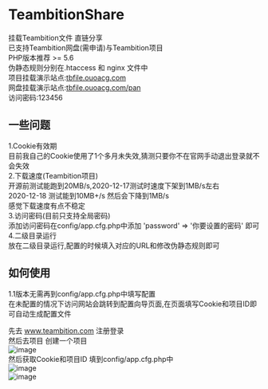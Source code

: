# TeambitionShare
挂载Teambition文件 直链分享  
已支持Teambition网盘(需申请)与Teambition项目  
PHP版本推荐 >= 5.6  
伪静态规则分别在.htaccess 和 nginx 文件中  
项目挂载演示站点:[tbfile.ouoacg.com](http://tbfile.ouoacg.com)  
网盘挂载演示站点:[tbfile.ouoacg.com/pan](http://tbfile.ouoacg.com/pan)  
访问密码:123456  
## 一些问题
1.Cookie有效期  
目前我自己的Cookie使用了1个多月未失效,猜测只要你不在官网手动退出登录就不会失效  
2.下载速度(Teambition项目)  
开源前测试能跑到20MB/s,2020-12-17测试时速度下架到1MB/s左右  
2020-12-18 测试能到10MB+/s 然后会下降到1MB/s  
感觉下载速度有点不稳定  
3.访问密码(目前只支持全局密码)  
添加访问密码在config/app.cfg.php中添加 'password' => '你要设置的密码' 即可  
4.二级目录运行  
放在二级目录运行,配置的时候填入对应的URL和修改伪静态规则即可  
## 如何使用
1.1版本无需再到config/app.cfg.php中填写配置  
在未配置的情况下访问网站会跳转到配置向导页面,在页面填写Cookie和项目ID即可自动生成配置文件  
   
先去 www.teambition.com 注册登录  
然后去项目 创建一个项目  
![image](https://ae01.alicdn.com/kf/U78fa30b3f30b47de96af1449808e153cV.jpg)  
然后获取Cookie和项目ID 填到config/app.cfg.php中  
![image](https://ae01.alicdn.com/kf/U6ac816255ae44212a0b10f8d56b8cc01k.jpg)  
![image](https://ae01.alicdn.com/kf/Ube8a1476632a48c59f760d19fec97f79F.jpg)  